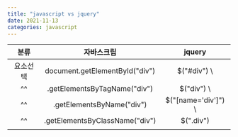 ```yaml
---
title: "javascript vs jquery"
date: 2021-11-13
categories: javascript  
---
```


| 분류        | 자바스크립                               |  jquery                              |
| :---------: | :---------------------------------------:| :----------------------------------: |
| 요소선택	  | document.getElementById("div")           | $("#div")	                        \
|^^           |         .getElementsByTagName("div")     | $("div")                             \ 
|^^           |         .getElementsByName("div")        | $("[name='div']")                    \ 
|^^           |         .getElementsByClassName("div")   | $(".div")                            | 
|     |   |

